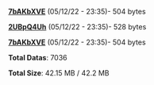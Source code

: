 [**7bAKbXVE**](/data/7bAKbXVE.txt) (05/12/22 - 23:35)- 504 bytes

[**2UBpQ4Uh**](/data/2UBpQ4Uh.txt) (05/12/22 - 23:35)- 528 bytes

[**7bAKbXVE**](/data/7bAKbXVE.txt) (05/12/22 - 23:35)- 504 bytes

**Total Datas**: 7036

**Total Size**: 42.15 MB / 42.2 MB